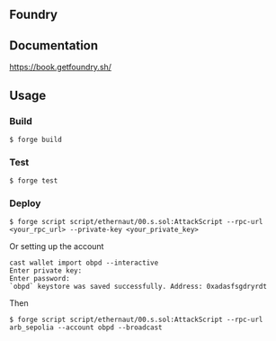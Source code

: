## Foundry


## Documentation

https://book.getfoundry.sh/

## Usage

### Build

```shell
$ forge build
```

### Test

```shell
$ forge test
```



### Deploy

```shell
$ forge script script/ethernaut/00.s.sol:AttackScript --rpc-url <your_rpc_url> --private-key <your_private_key>
```

Or setting up the account
```shell
cast wallet import obpd --interactive
Enter private key:
Enter password:
`obpd` keystore was saved successfully. Address: 0xadasfsgdryrdt
```
Then

```shell
$ forge script script/ethernaut/00.s.sol:AttackScript --rpc-url arb_sepolia --account obpd --broadcast
```


